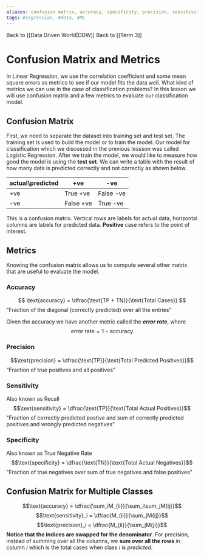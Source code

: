 ```yaml
---
aliases: confusion matrix, accuracy, specificity, precision, sensitivity
tags: #regression, #data, #ML
---
```

Back to [[Data Driven World|DDW]]
Back to [[Term 3]]
# Confusion Matrix and Metrics
In Linear Regression, we use the correlation coefficient and some mean square errors as metrics to see if our model fits the data well. What kind of metrics we can use in the case of classification problems?
In this lesson we will use confusion matrix and a few metrics to evaluate our classification model.
## Confusion Matrix
First, we need to separate the dataset into training set and test set. The training set is used to build the model or to train the model. Our model for classification which we discussed in the previous lessson was called Logistic Regression. After we train the model, we would like to measure how good the model is using the **test set**. We can write a table with the result of how many data is predicted correctly and not correctly as shown below.

|actual\predicted| +ve | -ve|
|---|---|---|
|+ve|True +ve|False -ve|
|-ve| False +ve| True -ve|
This is a confusion matrix.
Vertical rows are labels for actual data, horizontal columns are labels for predicted data.
**Positive** case refers to the point of interest.
## Metrics
Knowing the confusion matrix allows us to compute several other metrix that are useful to evaluate the model.
### Accuracy
$$
\text{accuracy} = \dfrac{\text{TP + TN}}{\text{Total Cases}}
$$
"Fraction of the diagonal (correctly predicted) over all the entries"

Given the accuracy we have another metric called the ***error rate***, where
$$\text{error rate} = 1 - \text{accuracy}$$
### Precision
$$\text{precision} = \dfrac{\text{TP}}{\text{Total Predicted Positives}}$$
"Fraction of true positives and all positives"
### Sensitivity
Also known as Recall
$$\text{sensitivity} = \dfrac{\text{TP}}{\text{Total Actual Positives}}$$
"Fraction of correctly predicted postive and sum of correctly predicted positives and wrongly predicted negatives"
### Specificity
Also known as True Negative Rate
$$\text{specificity} = \dfrac{\text{TN}}{\text{Total Actual Negatives}}$$
"Fraction of true negatives over sum of true negatives and false positives"
## Confusion Matrix for Multiple Classes
$$\text{accuracy} = \dfrac{\sum_iM_{ii}}{\sum_i\sum_jM{ij}}$$
$$\text{sensitivity}_i = \dfrac{M_{ii}}{\sum_jM{ij}}$$
$$\text{precision}_i = \dfrac{M_{ii}}{\sum_jM{ji}}$$
**Notice that the indices are swapped for the denominator**. For precision, instead of summing over all the columns, we **sum over all the rows** in column _i_ which is the total cases when class _i_ is _predicted_.
